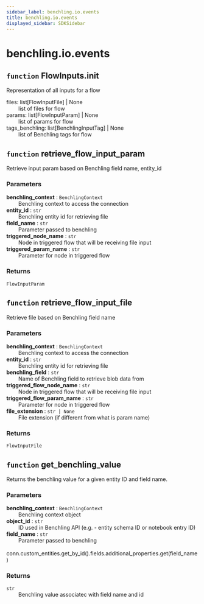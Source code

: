 ```yaml
---
sidebar_label: benchling.io.events
title: benchling.io.events
displayed_sidebar: SDKSidebar
--- 
```



# benchling.io.events


## `function` FlowInputs.__init__
  
Representation of all inputs for a flow  
  
files: list[FlowInputFile] | None  
&nbsp; &nbsp; &nbsp; &nbsp; list of files for flow  
params: list[FlowInputParam] | None  
&nbsp; &nbsp; &nbsp; &nbsp; list of params for flow  
tags_benchling: list[BenchlingInputTag] | None  
&nbsp; &nbsp; &nbsp; &nbsp; list of Benchling tags for flow  


## `function` retrieve_flow_input_param
  
Retrieve input param based on Benchling field name, entity_id  
  
### Parameters  
  
**benchling_context** : `BenchlingContext`  
&nbsp; &nbsp; &nbsp; &nbsp; Benchling context to access the connection  
**entity_id** : `str`  
&nbsp; &nbsp; &nbsp; &nbsp; Benchling entity id for retrieving file  
**field_name** : `str`  
&nbsp; &nbsp; &nbsp; &nbsp; Parameter passed to benchling  
**triggered_node_name** : `str`  
&nbsp; &nbsp; &nbsp; &nbsp; Node in triggered flow that will be receiving file input  
**triggered_param_name** : `str`  
&nbsp; &nbsp; &nbsp; &nbsp; Parameter for node in triggered flow  
  
### Returns  
  
`FlowInputParam`  


## `function` retrieve_flow_input_file
  
Retrieve file based on Benchling field name  
  
### Parameters  
  
**benchling_context** : `BenchlingContext`  
&nbsp; &nbsp; &nbsp; &nbsp; Benchling context to access the connection  
**entity_id** : `str`  
&nbsp; &nbsp; &nbsp; &nbsp; Benchling entity id for retrieving file  
**benchling_field** : `str`  
&nbsp; &nbsp; &nbsp; &nbsp; Name of Benchling field to retrieve blob data from  
**triggered_flow_node_name** : `str`  
&nbsp; &nbsp; &nbsp; &nbsp; Node in triggered flow that will be receiving file input  
**triggered_flow_param_name** : `str`  
&nbsp; &nbsp; &nbsp; &nbsp; Parameter for node in triggered flow  
**file_extension** : `str | None`  
&nbsp; &nbsp; &nbsp; &nbsp; File extension (if different from what is param name)  
  
### Returns  
  
`FlowInputFile`  


## `function` get_benchling_value
  
Returns the benchling value for a given entity ID and field name.  
  
### Parameters  
  
**benchling_context** : `BenchlingContext`  
&nbsp; &nbsp; &nbsp; &nbsp; Benchling context object  
**object_id** : `str`  
&nbsp; &nbsp; &nbsp; &nbsp; ID used in Benchling API (e.g. - entity schema ID or notebook entry ID)  
**field_name** : `str`  
&nbsp; &nbsp; &nbsp; &nbsp; Parameter passed to benchling  
&nbsp; &nbsp; &nbsp; &nbsp; conn.custom_entities.get_by_id().fields.additional_properties.get(field_name)  
  
### Returns  
  
`str`  
&nbsp; &nbsp; &nbsp; &nbsp; Benchling value associatec with field name and id  
